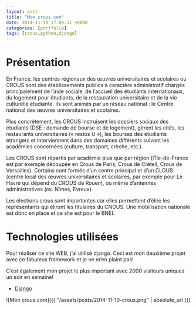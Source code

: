 ```yaml
---
layout: post
title: "Mon crous.com"
date: 2014-11-10 17:08:31 +0000
categories: [portfolio]
tags: [crous,python,django]
---
```

# Présentation

En France, les centres régionaux des œuvres universitaires et scolaires ou CROUS sont des établissements publics à caractère administratif chargés principalement de l’aide sociale, de l’accueil des étudiants internationaux, du logement pour étudiants, de la restauration universitaire et de la vie culturelle étudiante. Ils sont animés par un réseau national : le Centre national des œuvres universitaires et scolaires.

Plus concrètement, les CROUS instruisent les dossiers sociaux des étudiants (DSE : demande de bourse et de logement), gèrent les cités, les restaurants universitaires (« restos U »), les bourses des étudiants étrangers et interviennent dans des domaines différents suivant les académies concernées (culture, transport, crèche, etc.).

Les CROUS sont répartis par académie plus que par région (l’Île-de-France est par exemple découpée en Crous de Paris, Crous de Créteil, Crous de Versailles). Certains sont formés d’un centre principal et d’un CLOUS (centre local des œuvres universitaires et scolaires, par exemple pour Le Havre qui dépend du CROUS de Rouen), ou même d’antennes administratives (ex. Nîmes, Evreux).

Les élections crous sont importantes car elles permettent d’élire les représentants qui éliront les titulaires du CNOUS. Une mobilisation nationale est donc en place et ce site est pour le BNEI.

# Technologies utilisées

Pour réaliser ce site WEB, j’ai utilisé django. Ceci est mon deuxième projet avec ce fabuleux framework et je ne m’en plaint pas!

C’est également mon projet le plus important avec 2000 visiteurs uniques un soir en semaine!

* [Django](https://www.djangoproject.com)

![Mon crous.com]({{ "/assets/posts/2014-11-10-crous.png" | absolute_url }})